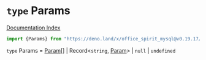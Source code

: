 # `type` Params

[Documentation Index](../README.md)

```ts
import {Params} from "https://deno.land/x/office_spirit_mysql@v0.19.17/mod.ts"
```

`type` Params = [Param](../type.Param/README.md)\[] | Record\<`string`, [Param](../type.Param/README.md)> | `null` | `undefined`